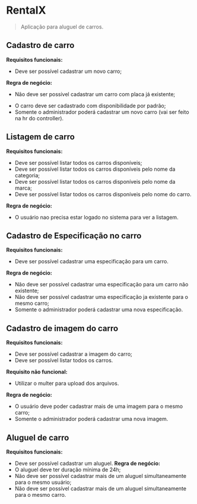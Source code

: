 # RentalX #
> Aplicação para aluguel de carros.

## Cadastro de carro
**Requisitos funcionais:**
- Deve ser possível cadastrar um novo carro;

**Regra de negócio:**
- Não deve ser possivel cadastrar um carro com placa já existente;
<!-- - Não deve ser possível alterar a placa de um carro já cadastrado; -->
- O carro deve ser cadastrado com disponibilidade por padrão;
- Somente o administrador poderá cadastrar um novo carro (vai ser feito na hr do controller).


## Listagem de carro
**Requisitos funcionais:**
- Deve ser possível listar todos os carros disponíveis;
- Deve ser possível listar todos os carros disponíveis pelo nome da categoria;
- Deve ser possível listar todos os carros disponíveis pelo nome da marca;
- Deve ser possível listar todos os carros disponíveis pelo nome do carro.

**Regra de negócio:**
- O usuário nao precisa estar logado no sistema para ver a listagem.


## Cadastro de Especificação no carro
**Requisitos funcionais:**
- Deve ser possível cadastrar uma especificação para um carro.

**Regra de negócio:**
- Não deve ser possível cadastrar uma especificação para um carro não existente;
- Não deve ser possível cadastrar uma especificação ja existente para o mesmo carro;
- Somente o administrador poderá cadastrar uma nova especificação.


## Cadastro de imagem do carro
**Requisitos funcionais:**
- Deve ser possível cadastrar a imagem do carro;
- Deve ser possível listar todos os carros.

**Requisito não funcional:**
- Utilizar o multer para upload dos arquivos.

**Regra de negócio:**
- O usuário deve poder cadastrar mais de uma imagem para o mesmo carro;
- Somente o administrador poderá cadastrar uma nova imagem.


## Aluguel de carro
**Requisitos funcionais:**
- Deve ser possível cadastrar um aluguel.
**Regra de negócio:**
- O aluguel deve ter duração mínima de 24h;
- Não deve ser possível cadastrar mais de um aluguel simultaneamente para o mesmo usuário;
- Não deve ser possível cadastrar mais de um aluguel simultaneamente para o mesmo carro.